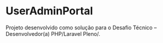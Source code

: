 # UserAdminPortal
Projeto desenvolvido como solução para o Desafio Técnico – Desenvolvedor(a) PHP/Laravel Pleno/.

